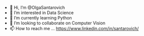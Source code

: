- 👋 Hi, I’m @OlgaSantarovich
- 👀 I’m interested in Data Science
- 🌱 I’m currently learning Python
- 💞️ I’m looking to collaborate on Computer Vision
- 📫 How to reach me ... https://www.linkedin.com/in/santarovich/

<!---
santarovich/santarovich is a ✨ special ✨ repository because its `README.md` (this file) appears on your GitHub profile.
You can click the Preview link to take a look at your changes.
--->

